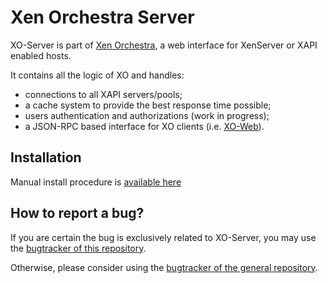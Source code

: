 # Xen Orchestra Server

XO-Server is part of [Xen Orchestra](https://github.com/vatesfr/xo), a web interface for XenServer or XAPI enabled hosts.

It contains all the logic of XO and handles:

- connections to all XAPI servers/pools;
- a cache system to provide the best response time possible;
- users authentication and authorizations (work in progress);
- a JSON-RPC based interface for XO clients (i.e. [XO-Web](https://github.com/vatesfr/xo-web)).

## Installation

Manual install procedure is [available here](https://github.com/vatesfr/xo/blob/master/installation.md)

## How to report a bug?

If you are certain the bug is exclusively related to XO-Server, you may use the [bugtracker of this repository](https://github.com/vatesfr/xo-server/issues).

Otherwise, please consider using the [bugtracker of the general repository](https://github.com/vatesfr/xo/issues).
